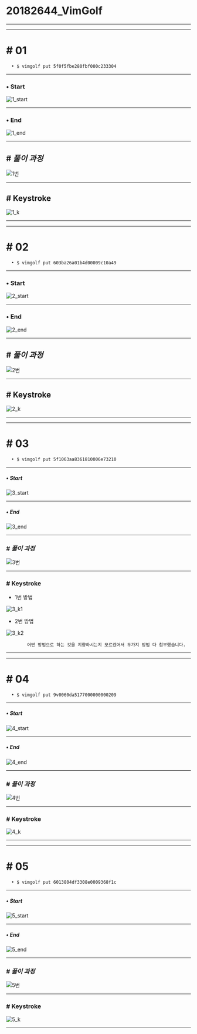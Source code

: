 # 20182644_VimGolf
-----------------
-----------------
# # 01

      • $ vimgolf put 5f0f5fbe280fbf000c233304
-----------      
      
### • Start


![1_start](https://user-images.githubusercontent.com/94774284/144275446-4566df37-a03f-4db7-99a5-8366ae685493.PNG)

          
-------------     
     
### • End


![1_end](https://user-images.githubusercontent.com/94774284/144268783-a5767ac4-7146-4295-905c-3c6e8c665a95.PNG)


---------------

## # *풀이 과정*

     
![1번](https://user-images.githubusercontent.com/94774284/144269190-bb8de575-f9d3-46e3-b2ef-4cc907b2be9b.gif)


-------------

## # Keystroke


![1_k](https://user-images.githubusercontent.com/94774284/144272735-b90e746d-e4a3-4289-b998-7fb2656622d4.PNG)


-----------------
-----------------

# # 02


      • $ vimgolf put 603ba26a01b4d00009c10a49
      
      
-----------      
      
### • Start


![2_start](https://user-images.githubusercontent.com/94774284/144272002-a60a9151-c902-4e9c-b8a3-6ecb7317eff2.PNG)
      
      
-------------     
     
### • End


![2_end](https://user-images.githubusercontent.com/94774284/144272021-e157879b-4773-43a8-aa54-5a1a207b12c4.PNG)


---------------

## # *풀이 과정*

     
![2번](https://user-images.githubusercontent.com/94774284/144272044-6f97d568-2b7e-4084-90a4-a258e9a77cc6.gif)


-------------

## # Keystroke


![2_k](https://user-images.githubusercontent.com/94774284/144272639-3e236a9b-c46e-421a-8a54-8644ac97e6a9.PNG)


------------------
------------------

# # 03


      • $ vimgolf put 5f1063aa8361810006e73210
      
      
-----------      
      
##### • Start


![3_start](https://user-images.githubusercontent.com/94774284/144273438-06ba15b1-c879-4afb-9faa-1cfd09286568.PNG)

           
-------------     
     
##### • End


![3_end](https://user-images.githubusercontent.com/94774284/144273457-808bbe92-bcb3-4fee-b1f6-5e5346e9a01b.PNG)


---------------

### # *풀이 과정*

     
![3번](https://user-images.githubusercontent.com/94774284/144273472-3b249438-95c3-4855-ab58-cd56a42b1881.gif)


-------------

### # Keystroke

- 1번 방법

![3_k1](https://user-images.githubusercontent.com/94774284/144275169-31caf170-db82-49ca-a545-cdcea68a314e.PNG)

- 2번 방법

![3_k2](https://user-images.githubusercontent.com/94774284/144275317-eb7b0842-35bb-405b-b68d-0260a5336044.PNG)


            어떤 방법으로 하는 것을 지향하시는지 모르겠어서 두가지 방법 다 첨부했습니다.


------------------
-----------------

# # 04

      • $ vimgolf put 9v0060da5177000000000209
      
-----------      
      
##### • Start


![4_start](https://user-images.githubusercontent.com/94774284/144276221-1c5588ad-8599-41fe-b69c-7d42915a0a1f.PNG)

         
-------------     
     
##### • End


![4_end](https://user-images.githubusercontent.com/94774284/144276238-61b24aa3-6330-4d4b-a0f9-9b7ec9829e58.PNG)


---------------

### # *풀이 과정*

     
![4번](https://user-images.githubusercontent.com/94774284/144276288-d441245d-2be1-4f03-a16c-135201d8da57.gif)


-------------

### # Keystroke


![4_k](https://user-images.githubusercontent.com/94774284/144276667-750f8dae-917c-4a8e-a301-a49f22b4fba7.PNG)


-----------------
------------------

# # 05


      • $ vimgolf put 6013804df3308e0009368f1c
      
      
-----------      
      
##### • Start


![5_start](https://user-images.githubusercontent.com/94774284/144277289-e83cae2b-d2dc-44c9-be30-3a39300f1db1.PNG)
      
      
-------------     
     
##### • End


![5_end](https://user-images.githubusercontent.com/94774284/144277307-a2030a1b-ed56-4715-9311-d5c2360af084.PNG)


---------------

### # *풀이 과정*


![5번](https://user-images.githubusercontent.com/94774284/144277328-a067e54b-ce58-4d77-93ec-51d548e49a03.gif)
   

-------------

### # Keystroke


![5_k](https://user-images.githubusercontent.com/94774284/144277353-37cd8886-3528-4f7e-bcbc-9ec209300ad6.PNG)


-----------------


